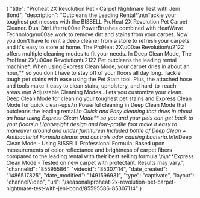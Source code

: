 {
    "title": "Proheat 2X Revolution Pet - Carpet Nightmare Test with Jeni Bond",
    "description": "Outcleans the Leading Rental*\n\nTackle your toughest pet messes with the BISSELL ProHeat 2X Revolution Pet Carpet Cleaner.  Dual DirtLifter\u00ae PowerBrushes combined with HeatWave Technology\u00ae work to remove dirt and stains from your carpet.  Now you don't have to rent a deep cleaner from a store to refresh your carpets and it's easy to store at home.  The ProHeat 2X\u00ae Revolution\u2122 offers multiple cleaning modes to fit your needs.  In Deep Clean Mode, The ProHeat 2X\u00ae Revolution\u2122 Pet outcleans the leading rental machine*.  When using Express Clean Mode, your carpet dries in about an hour,** so you don't have to stay off of your floors all day long.  Tackle tough pet stains with ease using the Pet Stain tool.  Plus, the attached hose and tools make it easy to clean stairs, upholstery, and hard-to-reach areas.\n\n    Adjustable Cleaning Modes...Lets you customize your clean. Deep Clean Mode for cleaning your toughest pet stains and Express Clean Mode for quick clean-ups.\n    Powerful cleaning in Deep Clean Mode that outcleans the leading rental.*\n    Quick and Easy cleaning that dries in about an hour using Express Clean Mode** so you and your pets can get back to your floors\n    Lightweight design and low-profile foot make it easy to maneuver around and under furniture\n    Included bottle of Deep Clean + Antibacterial Formula cleans and controls odor causing bacteria.\n\n*Deep Clean Mode - Using BISSELL Professional Formula.  Based upon measurements of color reflectance and brightness of carpet fibers compared to the leading rental with their best selling formula.\n\n**Express Clean Mode - Tested on new carpet with protectant.  Results may vary.",
    "channelid": "85595586",
    "videoid": "85307114",
    "date_created": "1486517825",
    "date_modified": "1491596931",
    "type": "captivate",
    "layout": "channelVideo",
    "url": "\/seasonal\/proheat-2x-revolution-pet-carpet-nightmare-test-with-jeni-bond\/85595586-85307114"
}
